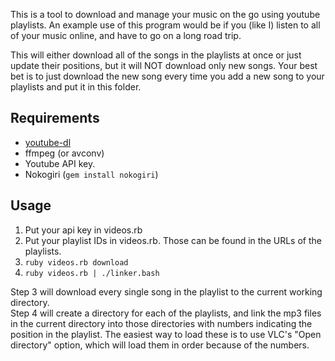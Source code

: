 This is a tool to download and manage your music on the go using youtube
playlists. An example use of this program would be if you (like I) listen to all
of your music online, and have to go on a long road trip. 

This will either download all of the songs in the playlists at once or just
update their positions, but it will NOT download only new songs. Your best bet
is to just download the new song every time you add a new song to your playlists
and put it in this folder.

## Requirements
- [youtube-dl](https://github.com/rg3/youtube-dl/)
- ffmpeg (or avconv)
- Youtube API key.
- Nokogiri (`gem install nokogiri`)

## Usage
1. Put your api key in videos.rb
2. Put your playlist IDs in videos.rb. Those can be found in the URLs of the playlists.
3. `ruby videos.rb download`
4. `ruby videos.rb | ./linker.bash`

Step 3 will download every single song in the playlist to the current working
directory.  
Step 4 will create a directory for each of the playlists, and link the mp3 files
in the current directory into those directories with numbers indicating the
position in the playlist. The easiest way to load these is to use VLC's "Open
directory" option, which will load them in order because of the numbers.
